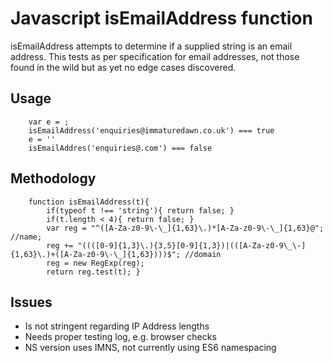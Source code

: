 # Javascript isEmailAddress function
isEmailAddress attempts to determine if a supplied string is an email address. This tests as per specification for email addresses, not those found in the wild but as yet no edge cases discovered.
## Usage
```
    var e = ;
    isEmailAddress('enquiries@immaturedawn.co.uk') === true
    e = ''
    isEmailAddres('enquiries@.com') === false
```

## Methodology
```
    function isEmailAddress(t){
        if(typeof t !== 'string'){ return false; }
        if(t.length < 4){ return false; }
        var reg = "^([A-Za-z0-9\-\_]{1,63}\.)*[A-Za-z0-9\-\_]{1,63}@"; //name;
        reg += "((([0-9]{1,3}\.){3,5}[0-9]{1,3})|(([A-Za-z0-9\_\-]{1,63}\.)+([A-Za-z0-9\-\_]{1,63})))$"; //domain
        reg = new RegExp(reg);
        return reg.test(t); }
```

## Issues

* Is not stringent regarding IP Address lengths
* Needs proper testing log, e.g. browser checks
* NS version uses IMNS, not currently using ES6 namespacing
